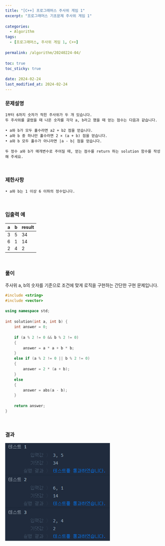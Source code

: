 ```yaml
---
title: "[C++] 프로그래머스 주사위 게임 1"
excerpt: "프로그래머스 기초문제 주사위 게임 1"

categories:
  - Algorithm
tags:
  - [프로그래머스, 주사위 게임 1, C++]

permalink: /algorithm/20240224-04/

toc: true
toc_sticky: true

date: 2024-02-24
last_modified_at: 2024-02-24
---
```


### 문제설명

    1부터 6까지 숫자가 적힌 주사위가 두 개 있습니다.
    두 주사위를 굴렸을 때 나온 숫자를 각각 a, b라고 했을 때 얻는 점수는 다음과 같습니다.

    • a와 b가 모두 홀수라면 a2 + b2 점을 얻습니다.
    • a와 b 중 하나만 홀수라면 2 × (a + b) 점을 얻습니다.
    • a와 b 모두 홀수가 아니라면 |a - b| 점을 얻습니다.

    두 정수 a와 b가 매개변수로 주어질 때, 얻는 점수를 return 하는 solution 함수를 작성해 주세요.

<br/>

### 제한사항

    • a와 b는 1 이상 6 이하의 정수입니다.

<br/>

### 입출력 예

|a|b|result|
|-|-|---|
|3|5|34|
|6|1|14|
|2|4|2|

<br/>

### 풀이

주사위 a, b의 숫자를 기준으로 조건에 맞게 로직을 구현하는 간단한 구현 문제입니다.

```cpp
#include <string>
#include <vector>

using namespace std;

int solution(int a, int b) {
    int answer = 0;
    
    if (a % 2 != 0 && b % 2 != 0)
    {
        answer = a * a + b * b;
    }
    else if (a % 2 != 0 || b % 2 != 0)
    {
        answer = 2 * (a + b);
    }
    else
    {
        answer = abs(a - b);
    }
    
    return answer;
}
```

<br/>

### 결과
![코드 실행결과](/assets/images/posts_img/20240224-04/001.png "코드 실행결과")

<script async src="https://pagead2.googlesyndication.com/pagead/js/adsbygoogle.js?client=ca-pub-9590884639502637"
     crossorigin="anonymous"></script>
<!-- devlogbase_01 -->
<ins class="adsbygoogle"
     style="display:block"
     data-ad-client="ca-pub-9590884639502637"
     data-ad-slot="4742297382"
     data-ad-format="auto"
     data-full-width-responsive="true"></ins>
<script>
     (adsbygoogle = window.adsbygoogle || []).push({});
</script>
